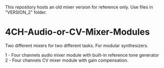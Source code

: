 This repository hosts an old mixer version for reference only. Use files in "VERSION_2" folder.

# 4CH-Audio-or-CV-Mixer-Modules
Two different mixers for two different tasks. For modular synthesizers.

1 - Four channels audio mixer module with built-in reference tone generator
2 - Four channels CV mixer module with gain compensation. 




